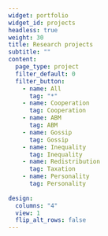 ```yaml
---
widget: portfolio
widget_id: projects
headless: true
weight: 30
title: Research projects
subtitle: ""
content:
  page_type: project
  filter_default: 0
  filter_button:
    - name: All
      tag: "*"
    - name: Cooperation
      tag: Cooperation
    - name: ABM
      tag: ABM
    - name: Gossip
      tag: Gossip
    - name: Inequality
      tag: Inequality
    - name: Redistribution
      tag: Taxation
    - name: Personality
      tag: Personality
      
design:
  columns: "4"
  view: 1
  flip_alt_rows: false
---
```

